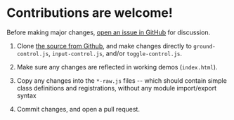 # Contributions are welcome!

Before making major changes,
[open an issue in GitHub](https://github.com/mirisuzanne/ground-control/issues/)
for discussion.

1. Clone
   [the source from Github](https://github.com/mirisuzanne/ground-control),
   and make changes directly
   to `ground-control.js`,
   `input-control.js`,
   and/or `toggle-control.js`.

2. Make sure any changes
   are reflected in working demos
   (`index.html`).

3. Copy any changes
   into the `*-raw.js` files --
   which should contain simple class definitions
   and registrations,
   without any module import/export syntax

4. Commit changes,
   and open a pull request.
